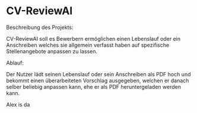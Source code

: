 # CV-ReviewAI
Beschreibung des Projekts:

CV-ReviewAI soll es Bewerbern ermöglichen einen Lebenslauf oder ein Anschreiben welches sie allgemein verfasst haben
auf spezifische Stellenangebote anpassen zu lassen.


Ablauf:

Der Nutzer lädt seinen Lebenslauf oder sein Anschreiben als PDF hoch und bekommt einen überarbeiteten Vorschlag ausgegeben, welchen er danach selber beliebig anpassen kann, ehe er als PDF heruntergeladen werden kann.

Alex is da